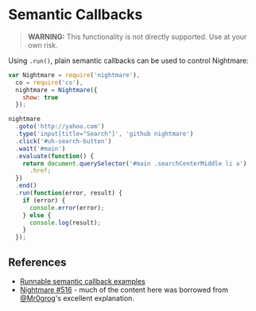 # Semantic Callbacks

> **WARNING:** This functionality is not directly supported.  Use at your own risk.

Using `.run()`, plain semantic callbacks can be used to control Nightmare:

```js
var Nightmare = require('nightmare'),
  co = require('co'),
  nightmare = Nightmare({
    show: true
  });

nightmare
  .goto('http://yahoo.com')
  .type('input[title="Search"]', 'github nightmare')
  .click('#uh-search-button')
  .wait('#main')
  .evaluate(function() {
    return document.querySelector('#main .searchCenterMiddle li a')
      .href;
  })
  .end()
  .run(function(error, result) {
    if (error) {
      console.error(error);
    } else {
      console.log(result);
    }
  });
```

## References
- [Runnable semantic callback examples](https://github.com/rosshinkley/nightmare-examples/tree/master/examples/beginner/semantic-callbacks)
- [Nightmare #516](https://github.com/segmentio/nightmare/issues/516) - much of the content here was borrowed from [@Mr0grog](https://github.com/Mr0grog)'s excellent explanation.
